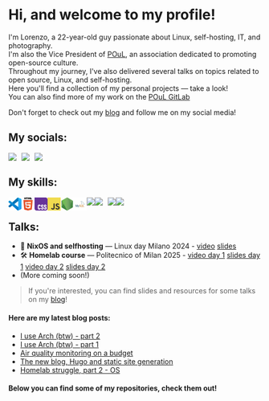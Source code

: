 # Hi, and welcome to my profile!

I'm Lorenzo, a 22-year-old guy passionate about Linux, self-hosting, IT, and photography.  
I'm also the Vice President of [POuL](https://poul.org/), an association dedicated to promoting open-source culture.  
Throughout my journey, I've also delivered several talks on topics related to open source, Linux, and self-hosting.  
Here you'll find a collection of my personal projects — take a look!  
You can also find more of my work on the [POuL GitLab](https://gitlab.poul.org/lolloandr)

Don't forget to check out my [blog](https://www.lolloandr.com/blog/) and follow me on my social media!

## My socials:
<a href="https://www.instagram.com/lolloandr/"><img align="left" width="26px" src="https://img.icons8.com/fluency/48/000000/instagram-new.png"/></a>
<a href="https://lollo03.github.io"><img align="left" width="26px" src="https://img.icons8.com/external-prettycons-lineal-color-prettycons/49/000000/external-world-travel-prettycons-lineal-color-prettycons-1.png"/></a>
<a href="https://telegram.me/lollo_0"><img align="left" width="26px" src="https://img.icons8.com/color/48/000000/telegram-app--v1.png"/></a>
<br/>

## My skills:
<img align="left" alt="Visual Studio Code" width="26px" src="https://raw.githubusercontent.com/github/explore/80688e429a7d4ef2fca1e82350fe8e3517d3494d/topics/visual-studio-code/visual-studio-code.png" />
<img align="left" alt="HTML5" width="26px" src="https://raw.githubusercontent.com/github/explore/80688e429a7d4ef2fca1e82350fe8e3517d3494d/topics/html/html.png" />
<img align="left" alt="CSS3" width="26px" src="https://raw.githubusercontent.com/github/explore/80688e429a7d4ef2fca1e82350fe8e3517d3494d/topics/css/css.png" />
<img align="left" alt="JavaScript" width="26px" src="https://raw.githubusercontent.com/github/explore/80688e429a7d4ef2fca1e82350fe8e3517d3494d/topics/javascript/javascript.png" />
<img align="left" alt="Node.js" width="26px" src="https://raw.githubusercontent.com/github/explore/80688e429a7d4ef2fca1e82350fe8e3517d3494d/topics/nodejs/nodejs.png" />
<img align="left" alt="MySQL" width="26px" src="https://raw.githubusercontent.com/github/explore/80688e429a7d4ef2fca1e82350fe8e3517d3494d/topics/mysql/mysql.png" />
<img align="left" src="https://img.icons8.com/color-glass/26/000000/github.png"/>
<img align="left" width="26px" src="https://upload.wikimedia.org/wikipedia/commons/9/95/Vue.js_Logo_2.svg" />
<img align="left" src="https://img.icons8.com/color/26/000000/python--v1.png"/>
<img align="left" src="https://img.icons8.com/fluency/26/000000/arduino.png"/>
<br/>

## Talks:
- 📢 **NixOS and selfhosting** — Linux day Milano 2024 - [video](https://www.youtube.com/watch?v=6fpSQU_LQEU) [slides](https://slides.poul.org/2024/linux-day/un-nuovo-approccio-al-self-hosting/#/)
- 🛠️ **Homelab course** — Politecnico of Milan 2025 - [video day 1](https://www.youtube.com/watch?v=XOUPMY81rnQ) [slides day 1](https://slides.poul.org/2025/homelab/homelab101/) [video day 2](https://www.youtube.com/watch?v=tgl-Oo65uE4) [slides day 2](https://slides.poul.org/2025/homelab/docker/#/)
- (More coming soon!)

> If you're interested, you can find slides and resources for some talks on my [blog](https://www.lolloandr.com/blog/)!

#### Here are my latest blog posts:
<!--START_SECTION:feed-->
* [I use Arch (btw) - part 2](https:&#x2F;&#x2F;www.lolloandr.com&#x2F;blog&#x2F;posts&#x2F;15-arch-pt2&#x2F;)
* [I use Arch (btw) - part 1](https:&#x2F;&#x2F;www.lolloandr.com&#x2F;blog&#x2F;posts&#x2F;14-arch-pt1&#x2F;)
* [Air quality monitoring on a budget](https:&#x2F;&#x2F;www.lolloandr.com&#x2F;blog&#x2F;posts&#x2F;13-air-monitoring&#x2F;)
* [The new blog, Hugo and static site generation](https:&#x2F;&#x2F;www.lolloandr.com&#x2F;blog&#x2F;posts&#x2F;12-il_nuovo_blog&#x2F;)
* [Homelab struggle, part 2 - OS](https:&#x2F;&#x2F;www.lolloandr.com&#x2F;blog&#x2F;posts&#x2F;11---homelab-struggle-parte-2&#x2F;)
<!--END_SECTION:feed-->

#### Below you can find some of my repositories, check them out!
